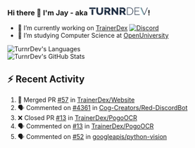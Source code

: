 ### Hi there 👋 I'm Jay - aka <img src="https://raw.githubusercontent.com/TurnrDev/TurnrDev/master/Logo/SVG/TurnrDev_Logo_Dark%20Blue%20%26%20Teal.svg" alt="TurnrDev" height="17.5px">!

- 🔭 I’m currently working on [TrainerDex](https://www.github.com/TrainerDex) [![Discord](https://discordapp.com/api/v6/guilds/364313717720219651/widget.png?style=shield)](http://discord.trainerdex.co.uk/)
- 🤔 I’m studying Computer Science at [OpenUniversity](http://www.open.ac.uk/courses/computing-it/degrees/bsc-computing-it-software-q62-soft)

![TurnrDev's Languages](https://github-readme-stats.vercel.app/api/top-langs/?username=TurnrDev&layout=compact&hide_border=true&title_color=1fa6aa&text_color=233247)
<br>
![TurnrDev's GitHub Stats](https://github-readme-stats.vercel.app/api?username=TurnrDev&show_icons=true&hide_border=true&count_private=true&include_all_commits=true&icon_color=1fa6aa&title_color=1fa6aa&text_color=233247)
<br>

## :zap: Recent Activity

<!--START_SECTION:activity-->
1. 🎉 Merged PR [#57](https://github.com/TrainerDex/Website/pull/57) in [TrainerDex/Website](https://github.com/TrainerDex/Website)
2. 🗣 Commented on [#4361](https://github.com/Cog-Creators/Red-DiscordBot/issues/4361) in [Cog-Creators/Red-DiscordBot](https://github.com/Cog-Creators/Red-DiscordBot)
3. ❌ Closed PR [#13](https://github.com/TrainerDex/PogoOCR/pull/13) in [TrainerDex/PogoOCR](https://github.com/TrainerDex/PogoOCR)
4. 🗣 Commented on [#13](https://github.com/TrainerDex/PogoOCR/issues/13) in [TrainerDex/PogoOCR](https://github.com/TrainerDex/PogoOCR)
5. 🗣 Commented on [#52](https://github.com/googleapis/python-vision/issues/52) in [googleapis/python-vision](https://github.com/googleapis/python-vision)
<!--END_SECTION:activity-->
